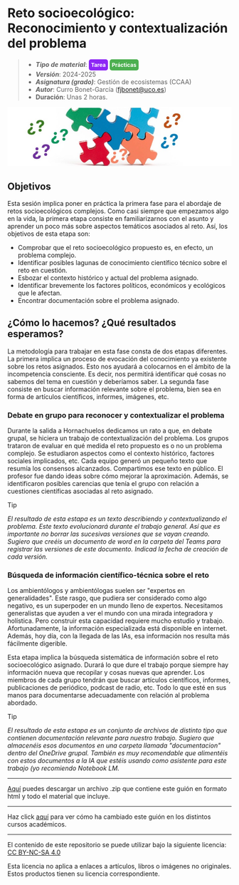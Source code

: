 #  Reto socioecológico: Reconocimiento y contextualización del problema

> + **_Tipo de material_**: <span style="display: inline-block; font-size: 12px; color: white; background-color: #8D26F5; border-radius: 5px; padding: 5px; font-weight: bold;"> Tarea</span> <span style="display: inline-block; font-size: 12px; color: white; background-color: #4caf50; border-radius: 5px; padding: 5px; font-weight: bold;"> Prácticas</span>
> + **_Versión_**: 2024-2025
> + **_Asignatura (grado)_**: Gestión de ecosistemas (CCAA)
> + **_Autor_**: Curro Bonet-García (fjbonet@uco.es)
> + **Duración**: Unas 2 horas.

![portada](https://raw.githubusercontent.com/aprendiendo-cosas/P_reconocimiento_reto_gesteco_ccaa/main/imagenes/portada.jpg)



## Objetivos 

Esta sesión implica poner en práctica la primera fase para el abordaje de retos socioecológicos complejos. Como casi siempre que empezamos algo en la vida, la primera etapa consiste en familiarizarnos con el asunto y aprender un poco más sobre aspectos temáticos asociados al reto. Así, los objetivos de esta etapa son:

- Comprobar que el reto socioecológico propuesto es, en efecto, un problema complejo. 
- Identificar posibles lagunas de conocimiento científico técnico sobre el reto en cuestión.
- Esbozar el contexto histórico y actual del problema asignado.
- Identificar brevemente los factores políticos, económicos y ecológicos que le afectan.
- Encontrar documentación sobre el problema asignado.



## ¿Cómo lo hacemos? ¿Qué resultados esperamos?
La metodología para trabajar en esta fase consta de dos etapas diferentes. La primera implica un proceso de evocación del conocimiento ya existente sobre los retos asignados. Esto nos ayudará a colocarnos en el ámbito de la incompetencia consciente. Es decir, nos permitirá identificar qué cosas no sabemos del tema en cuestión y deberíamos saber. La segunda fase consiste en buscar información relevante sobre el problema, bien sea en forma de artículos científicos, informes, imágenes, etc.

### Debate en grupo para reconocer y contextualizar el problema

Durante la salida a Hornachuelos dedicamos un rato a que, en debate grupal, se hiciera un trabajo de contextualización del problema. Los grupos trataron de evaluar en qué medida el reto propuesto es o no un problema complejo. Se estudiaron aspectos como el contexto histórico, factores sociales implicados, etc. Cada equipo generó un pequeño texto que resumía los consensos alcanzados. Compartimos ese texto en público. El profesor fue dando ideas sobre cómo mejorar la aproximación. Además, se identificaron posibles carencias que tenía el grupo con relación a cuestiones científicas asociadas al reto asignado. 


> [!TIP] 
> *El resultado de esta estapa es un texto describiendo y contextualizando el problema. Este texto evolucionará durante el trabajo general. Así que es importante no borrar las sucesivas versiones que se vayan creando. Sugiero que creéis un documento de word en la carpeta del Teams para registrar las versiones de este documento. Indicad la fecha de creación de cada versión.*



### Búsqueda de información científico-técnica sobre el reto

Los ambientólogos y ambientólogas suelen ser "expertos en generalidades". Este rasgo, que pudiera ser considerado como algo negativo, es un superpoder en un mundo lleno de expertos. Necesitamos generalistas que ayuden a ver el mundo con una mirada integradora y holística. Pero construir esta capacidad requiere mucho estudio y trabajo. Afortunadamente, la información especializada está disponible en internet. Además, hoy día, con la llegada de las IAs, esa información nos resulta más fácilmente digerible.

Esta etapa implica la búsqueda sistemática de información sobre el reto socioecológico asignado. Durará lo que dure el trabajo porque siempre hay información nueva que recopilar y cosas nuevas que aprender. Los miembros de cada grupo tendrán que buscar artículos científicos, informes, publicaciones de periódico, podcast de radio, etc. Todo lo que esté en sus manos para documentarse adecuadamente con relación al problema abordado. 

> [!TIP] 
> *El resultado de esta estapa es un conjunto de archivos de distinto tipo que contienen documentación relevante para nuestro trabajo. Sugiero que almacenéis esos documentos en una carpeta llamada "documentacion" dentro del OneDrive grupal. También es muy recomendable que alimentéis con estos documentos a la IA que estéis usando como asistente para este trabajo (yo recomiendo Notebook LM.*



****

[Aquí](https://github.com/aprendiendo-cosas/P_reconocimiento_reto_gesteco_ccaa/archive/refs/tags/2024_2025.zip) puedes descargar un archivo .zip que contiene este guión en formato html y todo el material que incluye.

****
Haz click [aquí](https://github.com/aprendiendo-cosas/P_reconocimiento_reto_gesteco_ccaa/releases) para ver cómo ha cambiado este guión en los distintos cursos académicos.

****
 <p xmlns:cc="http://creativecommons.org/ns#" >El contenido de este repositorio se puede utilizar bajo la siguiente licencia:  <a  href="https://creativecommons.org/licenses/by-nc-sa/4.0/?ref=chooser-v1"  target="_blank" rel="license noopener noreferrer"  style="display:inline-block;">CC BY-NC-SA 4.0<img  style="height:22px!important;margin-left:3px;vertical-align:text-bottom;"   src="https://mirrors.creativecommons.org/presskit/icons/cc.svg?ref=chooser-v1"  alt=""><img  style="height:22px!important;margin-left:3px;vertical-align:text-bottom;"   src="https://mirrors.creativecommons.org/presskit/icons/by.svg?ref=chooser-v1"  alt=""><img  style="height:22px!important;margin-left:3px;vertical-align:text-bottom;"   src="https://mirrors.creativecommons.org/presskit/icons/nc.svg?ref=chooser-v1"  alt=""><img  style="height:22px!important;margin-left:3px;vertical-align:text-bottom;"   src="https://mirrors.creativecommons.org/presskit/icons/sa.svg?ref=chooser-v1"  alt=""></a></p> 

<p>Esta licencia no aplica a enlaces a artículos, libros o imágenes no originales. Estos productos tienen su licencia correspondiente.</p>

